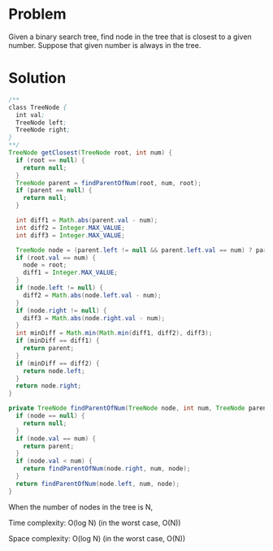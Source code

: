 # Problem
Given a binary search tree, find node in the tree that is closest to a given number.
Suppose that given number is always in the tree.

# Solution
```java
/**
class TreeNode {
  int val;
  TreeNode left;
  TreeNode right;
}
**/
TreeNode getClosest(TreeNode root, int num) {
  if (root == null) {
    return null;
  }
  TreeNode parent = findParentOfNum(root, num, root);
  if (parent == null) {
    return null;
  }

  int diff1 = Math.abs(parent.val - num);
  int diff2 = Integer.MAX_VALUE;
  int diff3 = Integer.MAX_VALUE;

  TreeNode node = (parent.left != null && parent.left.val == num) ? parent.left : parent.right;
  if (root.val == num) {
    node = root;
    diff1 = Integer.MAX_VALUE;
  }
  if (node.left != null) {
    diff2 = Math.abs(node.left.val - num);
  }
  if (node.right != null) {
    diff3 = Math.abs(node.right.val - num);
  }
  int minDiff = Math.min(Math.min(diff1, diff2), diff3);
  if (minDiff == diff1) {
    return parent;
  }
  if (minDiff == diff2) {
    return node.left;
  }
  return node.right;
}

private TreeNode findParentOfNum(TreeNode node, int num, TreeNode parent) {
  if (node == null) {
    return null;
  }
  if (node.val == num) {
    return parent;
  }
  if (node.val < num) {
    return findParentOfNum(node.right, num, node);
  }
  return findParentOfNum(node.left, num, node);
}
```

When the number of nodes in the tree is N,

Time complexity: O(log N) (in the worst case, O(N))

Space complexity: O(log N) (in the worst case, O(N))
